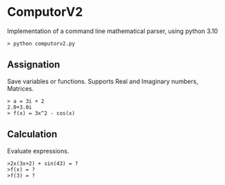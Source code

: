 # ComputorV2

Implementation of a command line mathematical parser, using python 3.10

```
> python computorv2.py
```

## Assignation

Save variables or functions. Supports Real and Imaginary numbers, Matrices.

```
> a = 3i + 2
2.0+3.0i
> f(x) = 3x^2 - cos(x)
```

## Calculation

Evaluate expressions.

```
>2x(3x+2) + sin(43) = ?
>f(x) = ?
>f(3) = ?
```
